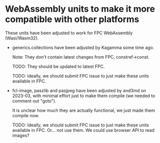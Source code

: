 # WebAssembly units to make it more compatible with other platforms

These units have been adjusted to work for FPC WebAssembly (Wasi/Wasm32).

- generics.collections have been adjusted by Kagamma some time ago.

    Note: They don't contain latest changes from FPC, constref->const. 
    
    TODO: They should be updated to latest FPC.

    TODO: Ideally, we should submit FPC issue to just make these units available in FPC.

- fcl-image, paszlib and pasjpeg have been adjusted by and3md on 2023-03, with minimal effort just to make them compile (we needed to comment out "goto").

    It is unclear how much they are actually functional, we just made them compile now.

    TODO: Ideally, we should submit FPC issue to just make these units available in FPC. Or... not use them. We could use browser API to read images?